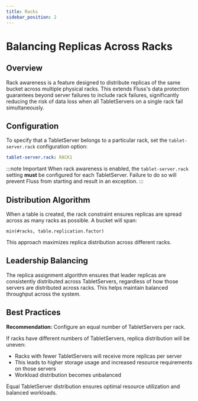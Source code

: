 ```yaml
---
title: Racks
sidebar_position: 2
---
```


# Balancing Replicas Across Racks

## Overview

Rack awareness is a feature designed to distribute replicas of the same bucket across multiple physical racks. This extends Fluss's data protection guarantees beyond server failures to include rack failures, significantly reducing the risk of data loss when all TabletServers on a single rack fail simultaneously.

## Configuration

To specify that a TabletServer belongs to a particular rack, set the `tablet-server.rack` configuration option:

```yaml title="conf/server.yaml"
tablet-server.rack: RACK1
```

:::note Important
When rack awareness is enabled, the `tablet-server.rack` setting **must** be configured for each TabletServer. Failure to do so will prevent Fluss from starting and result in an exception.
:::

## Distribution Algorithm

When a table is created, the rack constraint ensures replicas are spread across as many racks as possible. A bucket will span:

`min(#racks, table.replication.factor)`

This approach maximizes replica distribution across different racks.

## Leadership Balancing

The replica assignment algorithm ensures that leader replicas are consistently distributed across TabletServers, regardless of how those servers are distributed across racks. This helps maintain balanced throughput across the system.

## Best Practices

**Recommendation:** Configure an equal number of TabletServers per rack.

If racks have different numbers of TabletServers, replica distribution will be uneven:
- Racks with fewer TabletServers will receive more replicas per server
- This leads to higher storage usage and increased resource requirements on those servers
- Workload distribution becomes unbalanced

Equal TabletServer distribution ensures optimal resource utilization and balanced workloads.